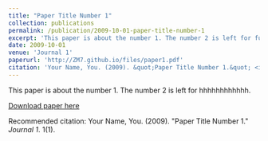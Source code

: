 ```yaml
---
title: "Paper Title Number 1"
collection: publications
permalink: /publication/2009-10-01-paper-title-number-1
excerpt: 'This paper is about the number 1. The number 2 is left for future work.'
date: 2009-10-01
venue: 'Journal 1'
paperurl: 'http://ZM7.github.io/files/paper1.pdf'
citation: 'Your Name, You. (2009). &quot;Paper Title Number 1.&quot; <i>Journal 1</i>. 1(1).'
---
```

This paper is about the number 1. The number 2 is left for hhhhhhhhhhhh.

[Download paper here](http://ZM7.github.io/files/paper1.pdf)

Recommended citation: Your Name, You. (2009). "Paper Title Number 1." <i>Journal 1</i>. 1(1).